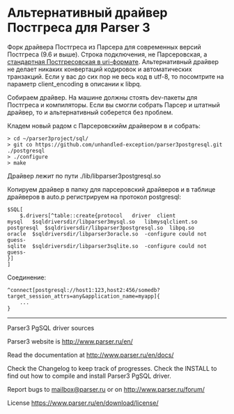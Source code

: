 Альтернативный драйвер Постгреса для Parser 3
=============================================

Форк драйвера Постгреса из Парсера для современных версий Постгреса (9.6 и выше). Строка подключения, не Парсеровская, а [стандартная Постгресовская в uri-формате](https://postgrespro.ru/docs/postgresql/13/libpq-connect#LIBPQ-CONNSTRING). Альтернативный драйвер не делает никаких конвертаций кодировок и автоматических транзакций. Если у вас до сих пор не весь код в utf-8, то посомтрите на параметр client_encoding в описании к libpq.

Собираем драйвер. На машине должны стоять dev-пакеты для Постгреса и компиляторы. Если вы смогли собрать Парсер и штатный драйвер, то и альтернативный соберется без проблем.

Кладем новый радом с Парсеровскийм драйвером в  и собрать:

```
> cd ~/parser3project/sql/
> git co https://github.com/unhandled-exception/parser3postgresql.git ./postgresql
> ./configure
> make
```

Драйвер лежит по пути ./lib/libparser3postgresql.so

Копируем драйвер в папку для парсеровский драйверов и в таблице драйверов в auto.p регистрируем на протокол postgresql:
```
$SQL[
	$.drivers[^table::create{protocol	driver	client
mysql	$sqldriversdir/libparser3mysql.so	libmysqlclient.so
postgresql	$sqldriversdir/libparser3postgresql.so	libpq.so
oracle	$sqldriversdir/libparser3oracle.so	-configure could not guess-
sqlite	$sqldriversdir/libparser3sqlite.so	-configure could not guess-
}]
]
```

Соединение:
```
^connect[postgresql://host1:123,host2:456/somedb?target_session_attrs=any&application_name=myapp]{
    ...
}
```

------------------------

Parser3 PgSQL driver sources

Parser3 website is http://www.parser.ru/en/

Read the documentation at http://www.parser.ru/en/docs/

Check the Changelog to keep track of progresses.
Check the INSTALL to find out how to compile and install Parser3 PgSQL driver.

Report bugs to mailbox@parser.ru or on http://www.parser.ru/forum/

License https://www.parser.ru/en/download/license/

